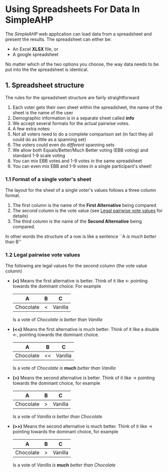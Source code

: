 # Using Spreadsheets For Data In SimpleAHP
The *SimpleAHP* web application can load data from a spreadsheet and present the results.  The spreadsheet can either be:
* An Excel **XLSX** file, or
* A google spreadsheet

No matter which of the two options you choose, the way data needs to be put into the the spreadsheet is identical.

## 1. Spreadsheet structure
The rules for the spreadsheet structure are fairly straightforward

1. Each voter gets their own sheet within the spreadsheet, the name of the sheet is the name of the user
2. Demographic information is in a separate sheet called **info**
3. We accept several formats for the actual pairwise votes.
4. A few extra notes:
  1. Not all voters need to do a complete comparison set (in fact they all could do as little as a spanning set)
  2. The voters could even do *different* spanning sets
  3. We allow both Equals/Better/Much Better voting (EBB voting) and standard 1-9 scale voting
  4. You can mix EBB votes and 1-9 votes in the same spreadsheet
  5. You can even mix EBB and 1-9 votes in a single participant's sheet!

### 1.1 Format of a single voter's sheet
The layout for the sheet of a single voter's values follows a three column format.

1. The first column is the name of the **First Alternative** being compared
2. The second column is the vote value (see [Legal pairwise vote values](#legal-pairwise-vote-values) for details)
3. The third column is the name of the **Second Alternative** being compared.

In other words the structure of a row is like a sentence ``A *is much better* than B''

### 1.2 Legal pairwise vote values
The following are legal values for the second column (the vote value column)

* **(<)** Means the first alternative is better.  Think of it like &#x2190; pointing towards the dominant choice.  For example

  | A        | B |   C     |
  |----------|---|---------|
  |Chocolate | < | Vanilla |  
  Is a vote of *Chocolate is better than Vanilla*
  
* **(<<)** Means the first alternative is much better.  Think of it like a double &#x2190;, pointing towards the dominant choice.

  | A        | B |   C     |
  |----------|---|---------|
  |Chocolate | << | Vanilla |  
  Is a vote of *Chocolate is* **much** *better than Vanilla*
  

* **(>)** Means the second alternative is better.  Think of it like &#x2192; pointing towards the dominant choice, for example

  | A        | B |   C     |
  |----------|---|---------|
  |Chocolate | > | Vanilla |  
  Is a vote of *Vanilla is better than Chocolate*

* **(>>)** Means the second alternative is much better.  Think of it like &#x2192; pointing towards the dominant choice, for example

  | A        | B |   C     |
  |----------|---|---------|
  |Chocolate | > | Vanilla |  
  Is a vote of *Vanilla is* **much** *better than Chocolate*

